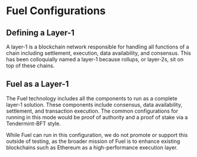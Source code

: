 # Fuel Configurations

## Defining a Layer-1

A layer-1 is a blockchain network responsible for handling all functions of a chain including settlement, execution, data availability, and consensus. This has been colloquially named a layer-1 because rollups, or layer-2s, sit on top of these chains.

## Fuel as a Layer-1

The Fuel technology includes all the components to run as a complete layer-1 solution. These components include consensus, data availability, settlement, and transaction execution. The common configurations for running in this mode would be proof of authority and a proof of stake via a Tendermint-BFT style.

While Fuel can run in this configuration, we do not promote or support this outside of testing, as the broader mission of Fuel is to enhance existing blockchains such as Ethereum as a high-performance execution layer.
